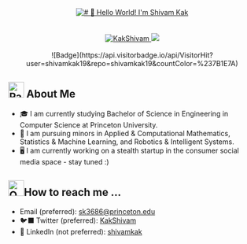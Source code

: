 <div align="center">
  <a href="https://skstud.io/">
    <img src="https://raw.githubusercontent.com/Shivamkak19/Shivamkak19/main/logo_pin.gif" alt="# 👋 Hello World! I'm Shivam Kak" title="# 👋 Hello World! I'm Shivam Kak"/>
  </a>
  <br>
  <br>
  <br>
  <a href="https://twitter.com/KakShivam">
    <img src="https://img.shields.io/badge/Twitter-fcfcfd?style=for-the-badge&logo=twitter&logoColor=0F0E1B" alt="KakShivam" >
  </a>
  <a href="https://www.linkedin.com/in/shivamkak/">
    <img src="https://img.shields.io/badge/LinkedIn-fcfcfd?style=for-the-badge&logo=linkedin&logoColor=0F0E1B"/>
  </a>
  <br><br>
![Badge](https://api.visitorbadge.io/api/VisitorHit?user=shivamkak19&repo=shivamkak19&countColor=%237B1E7A)
</div>


## <img src="https://raw.githubusercontent.com/Tarikul-Islam-Anik/Animated-Fluent-Emojis/master/Emojis/Activities/Party%20Popper.png" alt="Party Popper" width="32" height="32"/> About Me
- 🎓 I am currently studying Bachelor of Science in Engineering in Computer Science at Princeton University.
- 📝 I am pursuing minors in Applied & Computational Mathematics, Statistics & Machine Learning, and Robotics & Intelligent Systems.
- 🖥️ I am currently working on a stealth startup in the consumer social media space - stay tuned :)



## <img src="https://raw.githubusercontent.com/Tarikul-Islam-Anik/Animated-Fluent-Emojis/master/Emojis/Objects/Open%20Mailbox%20with%20Raised%20Flag.png" alt="Open Mailbox with Raised Flag" width="32" height="32" />How to reach me ...
- Email (preferred): sk3686@princeton.edu
-  🐦‍⬛ Twitter (preferred): [KakShivam](https://twitter.com/KakShivam)
-  💼 LinkedIn (not preferred): [shivamkak](https://linkedin.com/in/shivamkak/)
